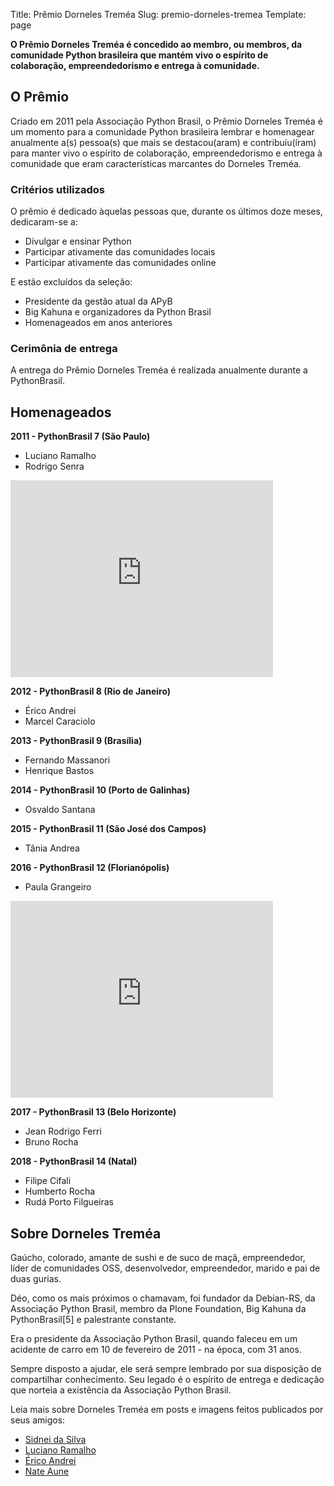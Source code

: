 Title: Prêmio Dorneles Treméa
Slug: premio-dorneles-tremea
Template: page

**O Prêmio Dorneles Treméa é concedido ao membro, ou membros, da comunidade Python brasileira que mantém vivo o espírito de colaboração, empreendedorismo e entrega à comunidade.**

## O Prêmio
Criado em 2011 pela Associação Python Brasil, o Prêmio Dorneles Treméa é um momento para a comunidade Python brasileira lembrar e homenagear anualmente a(s) pessoa(s) que mais se destacou(aram) e contribuíu(íram) para manter vivo o espírito de colaboração, empreendedorismo e entrega à comunidade que eram características marcantes do Dorneles Treméa.

### Critérios utilizados
O prêmio é dedicado àquelas pessoas que, durante os últimos doze meses, dedicaram-se a:

- Divulgar e ensinar Python
- Participar ativamente das comunidades locais
- Participar ativamente das comunidades online

E estão excluídos da seleção:

- Presidente da gestão atual da APyB
- Big Kahuna e organizadores da Python Brasil
- Homenageados em anos anteriores

### Cerimônia de entrega
A entrega do Prêmio Dorneles Treméa é realizada anualmente durante a PythonBrasil.

## Homenageados

**2011 - PythonBrasil 7 (São Paulo)**

  * Luciano Ramalho
  * Rodrigo Senra

<iframe width="420" height="315" src="https://www.youtube.com/embed/bp7KuOTU9nE" frameborder="0" allowfullscreen></iframe>

**2012 - PythonBrasil 8 (Rio de Janeiro)**

  * Érico Andrei
  * Marcel Caraciolo

**2013 - PythonBrasil 9 (Brasília)**

  * Fernando Massanori
  * Henrique Bastos

**2014 - PythonBrasil 10 (Porto de Galinhas)**

  * Osvaldo Santana

**2015 - PythonBrasil 11 (São José dos Campos)**

  * Tânia Andrea
  
**2016 - PythonBrasil 12 (Florianópolis)**

  * Paula Grangeiro
  
<iframe width="420" height="315" src="https://www.youtube.com/embed/LToaF3_cgtk" frameborder="0" allowfullscreen></iframe>  
  
**2017 - PythonBrasil 13 (Belo Horizonte)**

  * Jean Rodrigo Ferri
  * Bruno Rocha

**2018 - PythonBrasil 14 (Natal)**

  * Filipe Cifali
  * Humberto Rocha
  * Rudá Porto Filgueiras
 
## Sobre Dorneles Treméa

Gaúcho, colorado, amante de sushi e de suco de maçã, empreendedor, líder de comunidades OSS, desenvolvedor, empreendedor, marido e  pai de duas gurias. 

Déo, como os mais próximos o chamavam, foi fundador da Debian-RS, da Associação Python Brasil, membro da Plone Foundation, Big Kahuna da PythonBrasil[5] e palestrante constante.

Era o presidente da Associação Python Brasil, quando faleceu em um acidente de carro em 10 de fevereiro de 2011 - na época, com 31 anos. 
 
Sempre disposto a ajudar, ele será sempre lembrado por sua disposição de compartilhar conhecimento. Seu legado é o espírito de entrega e dedicação que norteia a existência da Associação Python Brasil.
 
Leia mais sobre Dorneles Treméa em posts e imagens feitos publicados por seus amigos:

* [Sidnei da Silva](http://blog.sidneidasilva.com/2011/02/14/unfinished-life-of-a-sushi-lover/)
* [Luciano Ramalho](http://blog.ramgarlic.com/2011/06/dorneles-tremea-o-grande-deo.html)
* [Érico Andrei](http://www.erico.com.br/blog/2011/06/18/no-sleep-for-you)
* [Nate Aune](https://www.flickr.com/photos/natea/sets/72157625894791457/)
